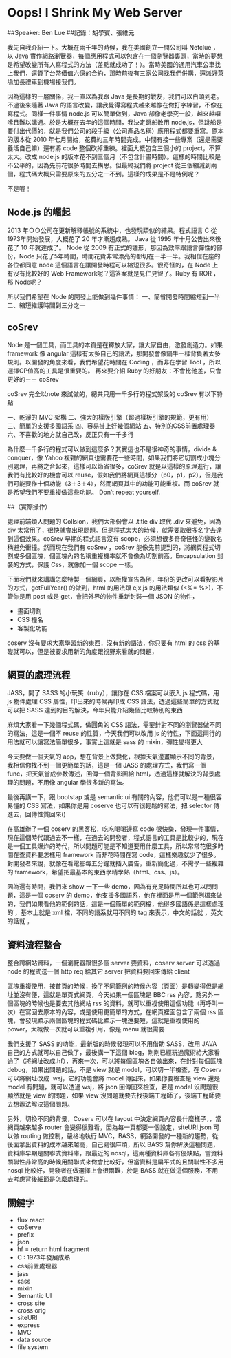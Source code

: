 # Oops! I Shrink My Web Server
##Speaker: Ben Lue
##記錄：胡學賓、張維元

我先自我介紹一下。大概在兩千年的時候，我在美國創立一間公司叫 Netclue ，以 Java 實作網路瀏覽器，每個應用程式可以包含在一個瀏覽器裏頭，當時的夢想是希望改變所有人寫程式的方法（差點就成功了！）。當時美國的通用汽車公車找上我們，還簽了台幣價值六億的合約，那時前後有三家公司找我們併購，還派好萊塢加長禮車到機場接我們。

因為這樣的一層關係，我一直以為我跟 Java 是長期的戰友，我們可以白頭到老。不過後來隨著 Java 的語言改變，讓我覺得寫程式越來越像在做打字練習，不像在寫程式。同樣一件事情 node.js 可以簡單做到，Java 卻像老學究一般，越來越囉嗦且難以溝通。於是大概在去年的這個時間，我決定跳船改用 node.js，但跳船是要付出代價的，就是我們公司的殺手級（公司產品名稱）應用程式都要重寫。原本的版本從 2010 年七月開始，花費約三年時間完成。中間有接一些專案（還是需要養活自己嘛）還有將 code 整個砍掉重練。裡面大概包含三個小的 project，不算太大。改成 node.js 的版本花不到三個月（不包含計畫時間）。這樣的時間比較是不公平的，因為先前花很多時間去構思。但最終我們將 project 從三個縮減到兩個，程式碼大概只需要原來的五分之一不到。這樣的成果是不是特例呢？

不是喔！

## Node.js 的崛起

2013 年ＯＯ公司在更新解釋帳號的系統中，也發現類似的結果。程式語言 C 從1973年開始發展，大概花了 20 年才漸趨成熟。 Java 從 1995 年十月公告出來後花了 10 年就達成了。 Node 從 2009 有正式的雛形，那因為效率跟語言彈性的部份，Node 只花了5年時間，時間花費非常漂亮的都切在一半一半。我相信在座的各位都同意 node 這個語言在讓開發時程可以縮短很多。很奇怪的，在 Node 上有沒有比較好的 Web Framework呢？這答案就是見仁見智了。Ruby 有 ROR ，那 Node呢？

所以我們希望在 Node 的開發上能做到幾件事情：
一、簡省開發時間縮短到一半
二、縮短維護時間到三分之一

## coSrev

Node 是一個工具，而工具的本質是在釋放大家，讓大家自由，激發創造力。如果 framework 像 angular 這樣有太多自己的語法，那開發會像鍋牛一樣背負著太多規則。以開發的角度來看，我們希望花時間在 Coding ，而非在學習 Tool ，所以選擇CP值高的工具是很重要的。
再來要介紹 Ruby 的好朋友：不會比他差，只會更好的－－ coSrev

coSrev 完全以note 來試做的，總共只用一千多行的程式架設的 coSrev 有以下特點

一、乾淨的 MVC 架構
二、強大的樣版引擎（超過樣板引擎的規範，更有用）
三、簡單的支援多國語系
四、容易掛上好幾個網站
五、特別的CSS前置處理器
六、不喜歡的地方就自己改，反正只有一千多行

為什麼一千多行的程式可以做到這麼多？其實這也不是很神奇的事情，divide & conquer，像 Yahoo 複雜的網頁也需要花一些時間，如果我們將它切割成小塊分別處理，再將之合起來，這樣可以節省很多，coSrev 就是以這樣的原理進行，讓我們有比較好的機會可以 reuse，假如我們將網頁這樣分（p0，p1，p2），但是我們可能要作十個功能（3＋3＋4），然而網頁其中的功能可能重複。而 coSrev 就是希望我們不要重複做這些功能。 Don’t repeat yourself.


##（實際操作）

處理前端煩人問題的 Collsion，我們大部份會以 .title div 取代 .div 來避免，因為 div 太常用了，很快就會出現問題。但是程式太大的時候，就需要取很多名字去達到這個效果。coSrev 早期的程式語言沒有 scope，必須想很多奇奇怪怪的變數名稱避免衝撞。然而現在我們有 coSrev ，coSrev 能像先前提到的，將網頁程式切割成多個區塊，個區塊內的名稱重複機率就不會像為切割前高。Encapsulation 封裝的方式，保護 Css，就像加一個 scope 一樣。

下面我們就來講講怎麼特製一個網頁，以版權宣告為例，年份的更改可以看投影片的方式，getFullYear() 的做到，html 的用法跟 ejx.js 的用法類似 (<%= %>)，不管你是用 post 或是 get，會把外界的物件重新封裝一個 JSON 的物件，

* 畫面切割
* CSS 撞名
* 客製化功能

coserv 沒有要求大家學習新的東西，沒有新的語法，你只要有 html 的 css 的基礎就可以，但是被要求用新的角度跟視野來看就的問題，

## 網頁的處理流程

JASS，開了 SASS 的小玩笑（ruby），讓你在 CSS 檔案可以嵌入 js 程式碼，用 js 物件處理 CSS 屬性，印出來的時候再印成 CSS 語法，透過這些簡單的方式就可以把 SASS 達到的目的解決，今年只能介紹幾個比較特別的東西

麻煩大家看一下幾個程式碼，做圓角的 CSS 語法，需要針對不同的瀏覽器做不同的寫法，這是一個不 reuse 的性質，今天我們可以改用 js 的特性，下面這兩行的用法就可以讓寫法簡單很多，事實上這就是 sass 的 mixin，彈性變得更大

今天要做一個天氣的 app，想在背景上做變化，根據天氣邊畫顯示不同的背景，我相信你找不到一個更簡單的話，這是一個 JASS 的處理方式，我們寫一個 func，把天氣當成參數傳述，回傳一個背影圖給 html，透過這樣就解決的背景處理的問題，不用像 angular 學很多新的寫法。

最後再講一下，跟 bootstap 或是 semantic ui 有關的內容，他們可以是一種很容易懂的 CSS 寫法，如果你是用 coserve 也可以有很輕鬆的寫法，把 selector 傳進去，回傳性質回來()

在高雄辦了一個 coserv 的黑客松，吃吃喝喝邊寫 code 很快樂，發現一件事情，現在這個時代跟過去不一樣，在過去的開發者，程式語言的工具是比較少的，現在是一個工具爆炸的時代，所以問題可能是不知道要用什麼工具，所以常常花很多時間在查資料要怎樣用 framework 而非花時間在寫 code，這樣樂趣就少了很多。對開發者來說，就像在看電影每五分鐘就插入廣告，重新簡化過，不需學一些複雜的 framework，希望把最基本的東西學精學熟（html、css、js）。

因為還有時間，我們來 show 一下一些 demo，因為有充足時間所以也可以問問題，這是一個 coserv 的 demo，他支援多國語系，他在裡面是用一個範例檔來做的，我們如果看他的範例的話，這是一個簡單的範例檔，他得多國語係是這樣處理的˙，基本上就是 xml 檔，不同的語系就用不同的 tag 來表示，中文的話就 <zh></zh>，英文的話就 <en></en>，

## 資料流程整合

整合跨網站資料，一個瀏覽器跟很多個 server 要資料，coserv server 可以透過 node 的程式送一個 http req 給其它 server 把資料要回來傳給 client

區塊重複使用，按首頁的時候，換了不同範例的時候內容（頁面）是轉變得但是網址並沒有便，這就是單頁式網頁，今天如果一個區塊是 BBC rss 內容，點另外一個區塊的時候也是要去其他網站 rss 的資料，就可以重複使用這個功能（再呼叫一次）在寫回去原本的內容，或是使用更簡單的方式，在網頁裡面包含了兩個 rss 區塊，會發現顯示兩個區塊的程式碼比顯示一塊還要短，這就是重複使用的 power，大概做一次就可以重複引用，像是 menu 就很需要

我們支援了 SASS 的功能，最新版的時候發現可以不用借助 SASS，改用 JAVA 自己的方式就可以自己做了，最後講一下這個 blog，剛剛已經玩過魔術給大家看過了（將網址改成.hf），再來一次，可以將每個區塊各自做出來，在針對每個區塊 debug，如果出問題的話，不是 view 就是 model，可以切一半檢查，在 Coserv 可以將網址改成 .wsj，它的功能會將 model 傳回來，如果你要檢查是 view 還是 model 有問題，就可以透過 wsj，將 json 回傳回來檢查，若是 model 沒問題很顯然就是 view 的問題，如果 view 沒問題就要去找後端工程師了，後端工程師要去想辦法解決這個問題。

另外，切換不同的背景，Coserv 可以在 layout 中決定網頁內容長什麼樣子，，當網頁越來越多 router 會變得很難看，因為每一頁都要一個設定，siteURI.json 可以做 routing 做控制，嚴格地執行 MVC，BASS，網路開發的一種新的趨勢，從後面拿出資料的成本越來越高，自己寫很麻煩，所以 BASS 幫你解決這種問題，資料庫早期是關聯式資料庫，跟最近的 nosql，這兩種資料庫各有優缺點，當資料關聯性非常高的時候用關聯式來做會比較好，但當資料是扁平式的且關聯性不多用 nosql 比較好，開發者在做選擇上會很兩難，於是 BASS 就在做這個服務，不用去考慮背後細節是怎麼處理的。

## 關鍵字

* flux react
* coServe
* prefix
* json
* hf = return  html fragment
* C : 1973年發展成熟
* css前置處理器
*  jass
* sass
* mixin
* Semantic UI
* cross site
* cross orig
* siteURI
* express
* MVC
* data source
* file system